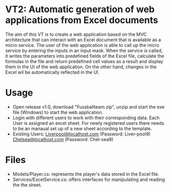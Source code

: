 # VT2: Automatic generation of web applications from Excel documents

The aim of this VT is to create a web application based on the MVC architecture that can interact with an Excel document that is available as a micro service. The user of the web application is able to call up the micro service by entering the inputs in an input mask. When the service is called, it writes the parameters into predefined fields of the Excel file, calculate the formulas in the file and return predefined cell values as a result and display them in the UI of the web application. On the other hand, changes in the Excel wil be automatically reflected in the UI.

# Usage

- Open release v1.0, download "Fussballteam.zip", unzip and start the exe file (Windows) to start the web application.
- Login with different users to work with their corresponding data. Each User is assigned an excel sheet. For newly registered users there needs to be an manaual set up of a new sheet according to the template. 
- Existing Users: Liverpool@localhost.com (Password: Liver-pool9)
Chelsea@localhost.com (Password: Chel-sea9)

# Files

* Models/Player.cs: represents the player's data stored in the Excel file.
* Services/ExcelService.cs: offers interfaces for manipulating and reading the the sheet.




